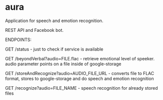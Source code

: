# aura
Application for speech and emotion recognition.

REST API and Facebook bot.

ENDPOINTS:

GET /status - just to check if service is available

GET /beyondVerbal?audio=FILE.flac - retrieve emotional level of speeker. audio parameter points on a file inside of google-storage

GET /storeAndRecognize?audio=AUDIO_FILE_URL - converts file to FLAC format, stores to google-storage and do speech and emotion recognition

GET /recognize?audio=FILE_NAME - speech recognition for already stored files

